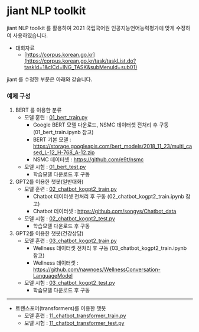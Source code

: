 # jiant NLP toolkit

jiant NLP toolkit 를 활용하여
2021 국립국어원 인공지능언어능력평가에 맞게 수정하여 사용하였습니다.

- 대회자료
    - [https://corpus.korean.go.kr](https://corpus.korean.go.kr/task/taskList.do?taskId=1&clCd=ING_TASK&subMenuId=sub01)


jiant 를 수정한 부분은 아래와 같습니다.

### 예제 구성
1. BERT 를 이용한 분류
    - 모델 훈련 : [01_bert_train.py](https://github.com/rightlit/nlp2/blob/main/examples/01_bert_train.py)
      - Google BERT 모델 다운로드, NSMC 데이터셋 전처리 후 구동 (01_bert_train.ipynb 참고)
      - BERT 기본 모델 : https://storage.googleapis.com/bert_models/2018_11_23/multi_cased_L-12_H-768_A-12.zip
      - NSMC 데이터셋 : https://github.com/e9t/nsmc
    - 모델 시험 : [01_bert_test.py](https://github.com/rightlit/nlp2/blob/main/examples/01_bert_test.py)
      - 학습모델 다운로드 후 구동
2. GPT2를 이용한 챗봇(일반대화)
    - 모델 훈련 : [02_chatbot_kogpt2_train.py](https://github.com/rightlit/nlp2/blob/main/examples/02_chatbot_kogpt2_train.py)
      - Chatbot 데이터셋 전처리 후 구동 (02_chatbot_kogpt2_train.ipynb 참고)
      - Chatbot 데이터셋 : https://github.com/songys/Chatbot_data
    - 모델 시험 : [02_chatbot_kogpt2_test.py](https://github.com/rightlit/nlp2/blob/main/examples/02_chatbot_kogpt2_test.py)
      - 학습모델 다운로드 후 구동
3. GPT2를 이용한 챗봇(건강상담)
    - 모델 훈련 : [03_chatbot_kogpt2_train.py](https://github.com/rightlit/nlp2/blob/main/examples/03_chatbot_kogpt2_train.py)
      - Wellness 데이터셋 전처리 후 구동 (03_chatbot_kogpt2_train.ipynb 참고)
      - Wellness 데이터셋 : https://github.com/nawnoes/WellnessConversation-LanguageModel
    - 모델 시험 : [03_chatbot_kogpt2_test.py](https://github.com/rightlit/nlp2/blob/main/examples/03_chatbot_kogpt2_test.py)
      - 학습모델 다운로드 후 구동
- - -
* 트랜스포머(transformers)를 이용한 챗봇 
    - 모델 훈련 : [11_chatbot_transformer_train.py](https://github.com/rightlit/nlp2/blob/main/examples/11_chatbot_transformer_train.py)
    - 모델 시험 : [11_chatbot_transformer_test.py](https://github.com/rightlit/nlp2/blob/main/examples/11_chatbot_transformer_test.py)
